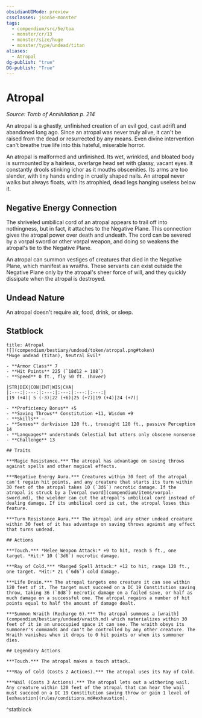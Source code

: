```yaml
---
obsidianUIMode: preview
cssclasses: json5e-monster
tags:
  - compendium/src/5e/toa
  - monster/cr/13
  - monster/size/huge
  - monster/type/undead/titan
aliases:
  - Atropal
dg-publish: "true"
DG-publish: "True"
---
```

# Atropal
*Source: Tomb of Annihilation p. 214*  

An atropal is a ghastly, unfinished creation of an evil god, cast adrift and abandoned long ago. Since an atropal was never truly alive, it can't be raised from the dead or resurrected by any means. Even divine intervention can't breathe true life into this hateful, miserable horror.

An atropal is malformed and unfinished. Its wet, wrinkled, and bloated body is surmounted by a hairless, overlarge head set with glassy, vacant eyes. It constantly drools stinking ichor as it mouths obscenities. Its arms are too slender, with tiny hands ending in cruelly shaped nails. An atropal never walks but always floats, with its atrophied, dead legs hanging useless below it.

## Negative Energy Connection

The shriveled umbilical cord of an atropal appears to trail off into nothingness, but in fact, it attaches to the Negative Plane. This connection gives the atropal power over death and undeath. The cord can be severed by a vorpal sword or other vorpal weapon, and doing so weakens the atropal's tie to the Negative Plane.

An atropal can summon vestiges of creatures that died in the Negative Plane, which manifest as wraiths. These servants can exist outside the Negative Plane only by the atropal's sheer force of will, and they quickly dissipate when the atropal is destroyed.

## Undead Nature

An atropal doesn't require air, food, drink, or sleep.

## Statblock

```ad-statblock
title: Atropal
![](compendium/bestiary/undead/token/atropal.png#token)
*Huge undead (titan), Neutral Evil*

- **Armor Class** 7 
- **Hit Points** 225 (`18d12 + 108`)
- **Speed** 0 ft., fly 50 ft. (hover)

|STR|DEX|CON|INT|WIS|CHA|
|:---:|:---:|:---:|:---:|:---:|:---:|
|19 (+4)| 5 (-3)|22 (+6)|25 (+7)|19 (+4)|24 (+7)|

- **Proficiency Bonus** +5
- **Saving Throws** Constitution +11, Wisdom +9
- **Skills** ⏤
- **Senses** darkvision 120 ft., truesight 120 ft., passive Perception 14
- **Languages** understands Celestial but utters only obscene nonsense
- **Challenge** 13

## Traits

***Magic Resistance.*** The atropal has advantage on saving throws against spells and other magical effects.

***Negative Energy Aura.*** Creatures within 30 feet of the atropal can't regain hit points, and any creature that starts its turn within 30 feet of the atropal takes 10 (`3d6`) necrotic damage. If the atropal is struck by a [vorpal sword](compendium/items/vorpal-sword.md), the wielder can cut the atropal's umbilical cord instead of dealing damage. If its umbilical cord is cut, the atropal loses this feature.

***Turn Resistance Aura.*** The atropal and any other undead creature within 30 feet of it has advantage on saving throws against any effect that turns undead.

## Actions

***Touch.*** *Melee Weapon Attack:* +9 to hit, reach 5 ft., one target. *Hit:* 10 (`3d6`) necrotic damage.

***Ray of Cold.*** *Ranged Spell Attack:* +12 to hit, range 120 ft., one target. *Hit:* 21 (`6d6`) cold damage.

***Life Drain.*** The atropal targets one creature it can see within 120 feet of it. The target must succeed on a DC 19 Constitution saving throw, taking 36 (`8d8`) necrotic damage on a failed save, or half as much damage on a successful one. The atropal regains a number of hit points equal to half the amount of damage dealt.

***Summon Wraith (Recharge 6).*** The atropal summons a [wraith](compendium/bestiary/undead/wraith.md) which materializes within 30 feet of it in an unoccupied space it can see. The wraith obeys its summoner's commands and can't be controlled by any other creature. The Wraith vanishes when it drops to 0 hit points or when its summoner dies.

## Legendary Actions

***Touch.*** The atropal makes a touch attack.

***Ray of Cold (Costs 2 Actions).*** The atropal uses its Ray of Cold.

***Wail (Costs 3 Actions).*** The atropal lets out a withering wail. Any creature within 120 feet of the atropal that can hear the wail must succeed on a DC 19 Constitution saving throw or gain 1 level of [exhaustion](rules/conditions.md#exhaustion).
```
^statblock